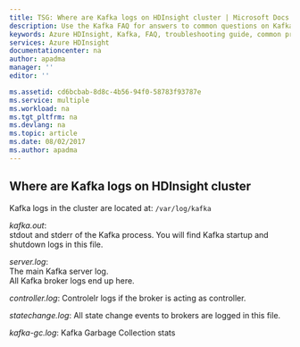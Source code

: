 ```yaml
---
title: TSG: Where are Kafka logs on HDInsight cluster | Microsoft Docs
description: Use the Kafka FAQ for answers to common questions on Kafka on Azure HDInsight platform.
keywords: Azure HDInsight, Kafka, FAQ, troubleshooting guide, common problems
services: Azure HDInsight
documentationcenter: na
author: apadma
manager: ''
editor: ''

ms.assetid: cd6bcbab-8d8c-4b56-94f0-58783f93787e
ms.service: multiple
ms.workload: na
ms.tgt_pltfrm: na
ms.devlang: na
ms.topic: article
ms.date: 08/02/2017
ms.author: apadma
---
```


## Where are Kafka logs on HDInsight cluster

Kafka logs in the cluster are located at: ```/var/log/kafka```

*kafka.out*:	
stdout and stderr of the Kafka process.	
You will find Kafka startup and shutdown logs in this file. 

*server.log*:	
The main Kafka server log.	
All Kafka broker logs end up here.

*controller.log*:
Controlelr logs if the broker is acting as controller.

*statechange.log*:
All state change events to brokers are logged in this file.

*kafka-gc.log*:
Kafka Garbage Collection stats